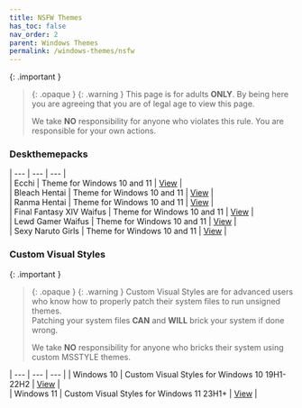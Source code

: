 ```yaml
---
title: NSFW Themes
has_toc: false
nav_order: 2
parent: Windows Themes
permalink: /windows-themes/nsfw
---
```


{: .important }
> {: .opaque }
> {: .warning }
> This page is for adults **ONLY**. By being here you are agreeing that you are of legal age to view this page.
>
> We take **NO** responsibility for anyone who violates this rule. You are responsible for your own actions.

### Deskthemepacks

| --- | --- | --- |  
| Ecchi | Theme for Windows 10 and 11 | [View][Ecchi] |  
| Bleach Hentai | Theme for Windows 10 and 11 | [View][BLEACHHentai] |  
| Ranma Hentai | Theme for Windows 10 and 11 | [View][RanmaHentai] |  
| Final Fantasy XIV Waifus | Theme for Windows 10 and 11 | [View][FFXIVWaifus] |  
| Lewd Gamer Waifus | Theme for Windows 10 and 11 | [View][LewdGamerWaifus] |  
| Sexy Naruto Girls | Theme for Windows 10 and 11 | [View][SexyNarutoGirls] |  

### Custom Visual Styles

{: .important }
> {: .opaque }
> {: .warning }
> Custom Visual Styles are for advanced users who know how to properly patch their system files to run unsigned themes.  
> Patching your system files **CAN** and **WILL** brick your system if done wrong.
>
> We take **NO** responsibility for anyone who bricks their system using custom MSSTYLE themes.

| --- | --- | --- |
| Windows 10 | Custom Visual Styles for Windows 10 19H1-22H2 | [View][Windows10Themes] |  
| Windows 11 | Custom Visual Styles for Windows 11 23H1+ | [View][Windows11Themes] |  

<!-- ////////////////////////////////////////////////////////////////////////////////////////////////////////////////////// -->

[Windows10Themes]: /windows-themes/nsfw/msstyle/windows-10
[Windows11Themes]: /windows-themes/nsfw/msstyle/windows-11

[LewdGamerWaifus]: https://gitlab.com/the-back-room/deskthemepacks/nsfw/lewd-gamer-waifus
[FFXIVWaifus]: https://gitlab.com/the-back-room/deskthemepacks/nsfw/final-fantasy-xiv-waifus
[SexyNarutoGirls]: https://gitlab.com/the-back-room/deskthemepacks/nsfw/sexy-naruto-girls
[Ecchi]: https://gitlab.com/the-back-room/deskthemepacks/nsfw/ecchi
[BLEACHHentai]: https://gitlab.com/the-back-room/deskthemepacks/nsfw/bleach-hentai

[RanmaHentai]: /windows-themes/nsfw/deskthemepacks/ranma-hentai

<!-- ////////////////////////////////////////////////////////////////////////////////////////////////////////////////////// -->

[WIP]: /WIP

<!-- ////////////////////////////////////////////////////////////////////////////////////////////////////////////////////// -->
